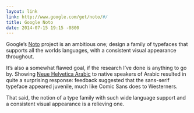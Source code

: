 ```yaml
---
layout: link
link: http://www.google.com/get/noto/#/
title: Google Noto
date: 2014-07-15 19:15 -0800
---
```


Google’s [Noto](http://www.google.com/get/noto/#/) project is an ambitious one; design a family of typefaces that supports all the worlds languages, with a consistent visual appearance throughout.

It’s also a somewhat flawed goal, if the research I’ve done is anything to go by. Showing [Neue Helvetica Arabic](http://www.linotype.com/670004/neue-helvetica-arabic-family.html) to native speakers of Arabic resulted in quite a surprising response: feedback suggested that the sans-serif typeface appeared juvenile, much like Comic Sans does to Westerners.

That said, the notion of a type family with such wide language support and a consistent visual appearance is a relieving one.
